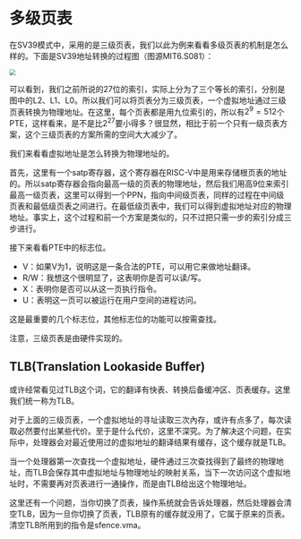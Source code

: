 # 多级页表

在SV39模式中，采用的是三级页表，我们以此为例来看看多级页表的机制是怎么样的。下面是SV39地址转换的过程图（图源MIT6.S081）：

<img src="https://s2.loli.net/2022/03/19/UslCxtjqvrGoSbH.png" style="zoom: 67%;" />

可以看到，我们之前所说的27位的索引，实际上分为了三个等长的索引，分别是图中的L2、L1、L0。所以我们可以将页表分为三级页表，一个虚拟地址通过三级页表转换为物理地址。在这里，每个页表都是用九位索引的，所以有$2^{9}=512$个PTE，这样看来，是不是比$2^{27}$要小得多？很显然，相比于前一个只有一级页表方案，这个三级页表的方案所需的空间大大减少了。

我们来看看虚拟地址是怎么转换为物理地址的。

首先，这里有一个satp寄存器，这个寄存器在RISC-V中是用来存储根页表的地址的。所以satp寄存器会指向最高一级的页表的物理地址，然后我们用高9位来索引最高一级页表，这里可以得到一个PPN，指向中间级页表，同样的过程在中间级页表和最低级页表之间进行。在最低级页表中，我们可以得到虚拟地址对应的物理地址。事实上，这个过程和前一个方案是类似的，只不过把只需一步的索引分成三步进行。

接下来看看PTE中的标志位。

- V：如果V为1，说明这是一条合法的PTE，可以用它来做地址翻译。
- R/W：我想这个很明显了，这表明你是否可以读/写。
- X：表明你是否可以从这一页执行指令。
- U：表明这一页可以被运行在用户空间的进程访问。

这是最重要的几个标志位，其他标志位的功能可以按需查找。

注意，三级页表是由硬件实现的。

## TLB(Translation Lookaside Buffer)

或许经常看见过TLB这个词，它的翻译有快表、转换后备缓冲区、页表缓存。这里我们统一称为TLB。

对于上面的三级页表，一个虚拟地址的寻址读取三次內存，或许有点多了，每次读取必然要付出某些代价。至于是什么代价，这里不深究。为了解决这个问题，在实际中，处理器会对最近使用过的虚拟地址的翻译结果有缓存，这个缓存就是TLB。

当一个处理器第一次查找一个虚拟地址，硬件通过三次查找得到了最终的物理地址，而TLB会保存其中虚拟地址与物理地址的映射关系，当下一次访问这个虚拟地址时，不需要再对页表进行一通操作，而是由TLB给出这个物理地址。

这里还有一个问题，当你切换了页表，操作系统就会告诉处理器，然后处理器会清空TLB，因为一旦你切换了页表，TLB原有的缓存就没用了，它属于原来的页表。清空TLB所用到的指令是sfence.vma。